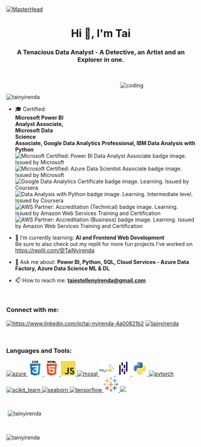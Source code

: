 [![MasterHead](https://previews.123rf.com/images/varijanta/varijanta1604/varijanta160400067/55847726-modern-thin-line-design-concept-for-analysis-website-banner-vector-illustration-concept-for.jpg)](https://tainyirenda.io)
<h1 align="center">Hi 👋, I'm Tai</h1>
<h3 align="center">A Tenacious Data Analyst - A Detective, an Artist and an Explorer in one.</h3>
<br/>
<br/>
<img align="right" alt="coding" width="200" src="https://1.bp.blogspot.com/-lfmfIyR1kCU/VzJEBoBMCsI/AAAAAAAAHzQ/L-ZxTSnC0K4_XC0b1Zzav1j34ghrQDjNACKgB/s1600/brain_neurons_firing_300_clr_10714.gif">
<img align="right" src="https://media0.giphy.com/media/UMyvk17PIo3SiZQWju/giphy.gif?cid=ecf05e47ii767l7797il7nz4jnuj45fhy26geltezu1idhxp&amp;ep=v1_gifs_search&amp;rid=giphy.gif&amp;ct=g" alt="Marketing Analyze GIF by Giflytics" style="width: 150px; height: 150px; opacity: 0; left: 0px; top: 0px;">

<br/>
<p align="left"> <img src="https://komarev.com/ghpvc/?username=tainyirenda&label=Profile%20views&color=0e75b6&style=flat" alt="tainyirenda" /> </p>

- 🎓 Certified: **Microsoft Power BI Analyst Associate, Microsoft Data Science Associate, Google Data Analytics Professional, IBM Data Analysis with Python** <br/>
<img class="cr-badges-full-badge__img" src="https://images.credly.com/size/680x680/images/619f60f8-4f63-4772-910e-dc31c6f2f7e8/image.png" alt="Microsoft Certified: Power BI Data Analyst Associate badge image. Issued by Microsoft" width="84" height="84"> <img class="cr-badges-full-badge__img" src="https://images.credly.com/size/680x680/images/5c8fca38-b0d2-49e5-9ad2-f3f8e79b327f/azure-data-scientist-associate-600x600.png" alt="Microsoft Certified: Azure Data Scientist Associate badge image. Issued by Microsoft" width="84" height="84"> <img class="cr-badges-full-badge__img" src="https://images.credly.com/size/680x680/images/d41de2b7-cbc2-47ec-bcf1-ebecbe83872f/GCC_badge_DA_1000x1000.png" alt="Google Data Analytics Certificate badge image. Learning. Issued by Coursera" width="84" height="84"><img class="cr-badges-full-badge__img" src="https://images.credly.com/size/680x680/images/fa39f4f0-174a-4886-b821-6a37d42b8b3a/Cognitive_Class_-_Data_Analysis_w_Python.png" alt="Data Analysis with Python badge image. Learning. Intermediate level. Issued by Coursera" width="84" height="84"> <img class="cr-badges-full-badge__img" src="https://images.credly.com/size/680x680/images/81f903ed-c3a1-4f4b-afcd-e03331a5b12c/image.png" alt="AWS Partner: Accreditation (Technical) badge image. Learning. Issued by Amazon Web Services Training and Certification" width="84" height="84"> <img class="cr-badges-full-badge__img" src="https://images.credly.com/size/680x680/images/7b2c708c-a3e1-4c7f-985c-b6b62a5b1db8/image.png" alt="AWS Partner: Accreditation (Business) badge image. Learning. Issued by Amazon Web Services Training and Certification" width="84" height="84">

- 🌱 I’m currently learning: **AI and Frontend Web Development** <br/> Be sure to also check out my replit for more fun projects I've worked on https://replit.com/@TaiNyirenda

- 💬 Ask me about: **Power BI, Python, SQL, Cloud Services - Azure Data Factory, Azure Data Science ML & DL**

- 📫 How to reach me: **taiestellenyirenda@gmail.com**

<br/>
<h3 align="left">Connect with me:</h3>
<p align="left">
<a href="https://linkedin.com/in/https://www.linkedin.com/in/tai-nyirenda-4a00821b2" target="blank"><img align="center" src="https://raw.githubusercontent.com/rahuldkjain/github-profile-readme-generator/master/src/images/icons/Social/linked-in-alt.svg" alt="https://www.linkedin.com/in/tai-nyirenda-4a00821b2" height="30" width="40" /></a>
<a href="https://instagram.com/tainyirenda" target="blank"><img align="center" src="https://raw.githubusercontent.com/rahuldkjain/github-profile-readme-generator/master/src/images/icons/Social/instagram.svg" alt="tainyirenda" height="30" width="40" /></a>
</p>
<br/>
<h3 align="left">Languages and Tools:</h3>
<p align="left"> <a href="https://azure.microsoft.com/en-in/" target="_blank" rel="noreferrer"> <img src="https://www.vectorlogo.zone/logos/microsoft_azure/microsoft_azure-icon.svg" alt="azure" width="40" height="40"/> </a> <a href="https://www.w3schools.com/css/" target="_blank" rel="noreferrer"> <img src="https://raw.githubusercontent.com/devicons/devicon/master/icons/css3/css3-original-wordmark.svg" alt="css3" width="40" height="40"/> </a>  <a href="https://www.w3.org/html/" target="_blank" rel="noreferrer"> <img src="https://raw.githubusercontent.com/devicons/devicon/master/icons/html5/html5-original-wordmark.svg" alt="html5" width="40" height="40"/> </a>  <a href="https://developer.mozilla.org/en-US/docs/Web/JavaScript" target="_blank" rel="noreferrer"> <img src="https://raw.githubusercontent.com/devicons/devicon/master/icons/javascript/javascript-original.svg" alt="javascript" width="40" height="40"/> </a>  <a href="https://www.microsoft.com/en-us/sql-server" target="_blank" rel="noreferrer"> <img src="https://www.svgrepo.com/show/303229/microsoft-sql-server-logo.svg" alt="mssql" width="40" height="40"/> </a>  <a href="https://www.mysql.com/" target="_blank" rel="noreferrer"> <img src="https://raw.githubusercontent.com/devicons/devicon/master/icons/mysql/mysql-original-wordmark.svg" alt="mysql" width="40" height="40"/> </a>  <a href="https://pandas.pydata.org/" target="_blank" rel="noreferrer"> <img src="https://raw.githubusercontent.com/devicons/devicon/2ae2a900d2f041da66e950e4d48052658d850630/icons/pandas/pandas-original.svg" alt="pandas" width="40" height="40"/> </a>  <a href="https://www.python.org" target="_blank" rel="noreferrer"> <img src="https://raw.githubusercontent.com/devicons/devicon/master/icons/python/python-original.svg" alt="python" width="40" height="40"/> </a>  <a href="https://pytorch.org/" target="_blank" rel="noreferrer"> <img src="https://www.vectorlogo.zone/logos/pytorch/pytorch-icon.svg" alt="pytorch" width="40" height="40"/> </a>  <a href="https://scikit-learn.org/" target="_blank" rel="noreferrer"> <img src="https://upload.wikimedia.org/wikipedia/commons/0/05/Scikit_learn_logo_small.svg" alt="scikit_learn" width="40" height="40"/> </a>  <a href="https://seaborn.pydata.org/" target="_blank" rel="noreferrer"> <img src="https://seaborn.pydata.org/_images/logo-mark-lightbg.svg" alt="seaborn" width="40" height="40"/> </a>  <a href="https://www.tensorflow.org" target="_blank" rel="noreferrer"> <img src="https://www.vectorlogo.zone/logos/tensorflow/tensorflow-icon.svg" alt="tensorflow" width="40" height="40"/> </a>  <a href="https://www.tableau.com/" target="_blank" rel="noreferrer"> <img src="https://raw.githubusercontent.com/mrankitgupta/mrankitgupta/a768d6bf0a001f03327578ae12f8867e4056cbaf/tableau-software.svg" alt="tableau" width="40" height="40"/> </a> <code><img width="10%" src="https://www.vectorlogo.zone/logos/microsoft_powerbi/microsoft_powerbi-ar21.svg"></code> </p>

<br/>
<p>&nbsp;<img align="center" src="https://github-readme-stats.vercel.app/api?username=tainyirenda&show_icons=true&locale=en" alt="tainyirenda" /></p>
<br/>
<p><img align="center" src="https://github-readme-streak-stats.herokuapp.com/?user=tainyirenda&" alt="tainyirenda" /></p>
